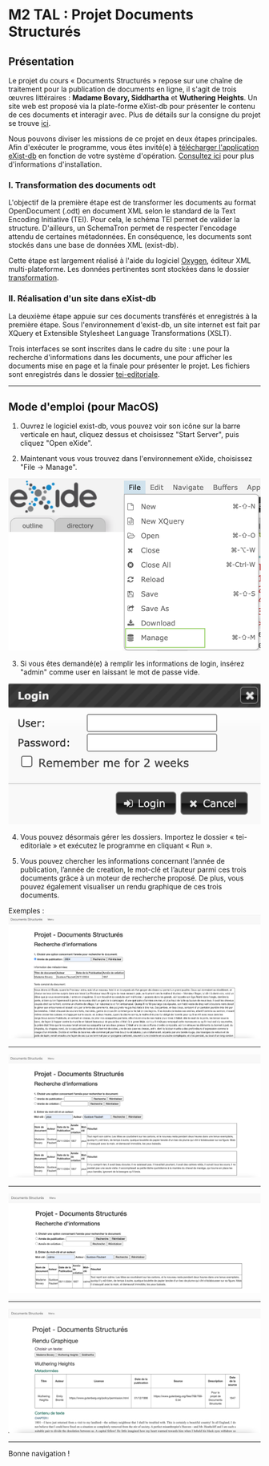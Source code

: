 # M2 TAL : Projet Documents Structurés

## Présentation 

Le projet du cours « Documents Structurés » repose sur une chaîne de traitement pour la publication de documents en ligne, il s'agit de trois œuvres littéraires : **Madame Bovary, Siddhartha** et **Wuthering Heights**. Un site web est proposé via la plate-forme eXist-db pour présenter le contenu de ces documents et interagir avec. Plus de détails sur la consigne du projet se trouve [ici](consigne-projet.pdf).

Nous pouvons diviser les missions de ce projet en deux étapes principales. Afin d'exécuter le programme, vous êtes invité(e) à [télécharger l'application eXist-db](http://exist-db.org/exist/apps/homepage/index.html) en fonction de votre système d'opération. [Consultez ici](http://exist-db.org/exist/apps/doc/basic-installation) pour plus d'informations d'installation.

### I. Transformation des documents odt

L'objectif de la première étape est de transformer les documents au format OpenDocument (.odt) en document XML selon le standard de la Text Encoding Initiative (TEI). Pour cela, le schéma TEI permet de valider la structure. D'ailleurs, un SchemaTron permet de respecter l'encodage attendu de certaines métadonnées. En conséquence, les documents sont stockés dans une base de données XML (exist-db). 

Cette étape est largement réalisé à l'aide du logiciel [Oxygen](https://www.oxygenxml.com/), éditeur XML multi-plateforme. Les données pertinentes sont stockées dans le dossier [transformation](transformation).  

### II. Réalisation d'un site dans eXist-db

La deuxième étape appuie sur ces documents transférés et enregistrés à la première étape. Sous l'environnement d'exist-db, un site internet est fait par XQuery et Extensible Stylesheet Language Transformations (XSLT). 

Trois interfaces se sont inscrites dans le cadre du site : une pour la recherche d'informations dans les documents, une pour afficher les documents mise en page et la finale pour présenter le projet. Les fichiers sont enregistrés dans le dossier [tei-editoriale](tei-editoriale).

*****

## Mode d'emploi (pour MacOS)

1. Ouvrez le logiciel exist-db, vous pouvez voir son icône sur la barre verticale en haut, cliquez dessus et choisissez "Start Server", puis cliquez "Open eXide".

2. Maintenant vous vous trouvez dans l'environnement eXide, choisissez "File -> Manage". 

![image1](images/manage.png)

3. Si vous êtes demandé(e) à remplir les informations de login, insérez "admin" comme user en laissant le mot de passe vide. 

![image2](images/login.png)

4. Vous pouvez désormais gérer les dossiers. Importez le dossier « tei-editoriale » et exécutez le programme en cliquant « Run ».

5. Vous pouvez chercher les informations concernant l’année de publication, l’année de creation, le mot-clé et l’auteur parmi ces trois documents grâce à un moteur de recherche proposé. De plus, vous pouvez également visualiser un rendu graphique de ces trois documents.

Exemples :
![date](images/recherche1.png)
*****
![image3](images/recherche2.png)
*****
![image4](images/recherche3.png)
*****
![image5](images/graphe.png)
*****
Bonne navigation !
